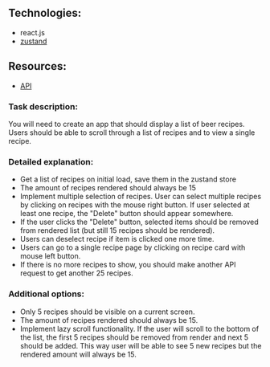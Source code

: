 ## Technologies:

- react.js
- [zustand](https://github.com/pmndrs/zustand)

## Resources:

- [API](https://api.punkapi.com/v2/beers?page=1)

### Task description:

You will need to create an app that should display a list of beer recipes. Users should be able to
scroll through a list of recipes and to view a single recipe.

### Detailed explanation:

- Get a list of recipes on initial load, save them in the zustand store
- The amount of recipes rendered should always be 15
- Implement multiple selection of recipes. User can select multiple recipes by clicking on recipes
  with the mouse right button. If user selected at least one recipe, the "Delete" button should
  appear somewhere.
- If the user clicks the "Delete" button, selected items should be removed from rendered list (but
  still 15 recipes should be rendered).
- Users can deselect recipe if item is clicked one more time.
- Users can go to a single recipe page by clicking on recipe card with mouse left button.
- If there is no more recipes to show, you should make another API request to get another 25
  recipes.

### Additional options:

- Only 5 recipes should be visible on a current screen.
- The amount of recipes rendered should always be 15.
- Implement lazy scroll functionality. If the user will scroll to the bottom of the list, the first
  5 recipes should be removed from render and next 5 should be added. This way user will be able to
  see 5 new recipes but the rendered amount will always be 15.

